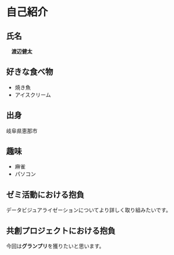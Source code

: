 # 自己紹介

## 氏名
　**渡辺健太**
　
## 好きな食べ物
- 焼き魚
- アイスクリーム

## 出身
岐阜県恵那市

## 趣味
- 麻雀
- パソコン

## ゼミ活動における抱負
データビジュアライゼーションについてより詳しく取り組みたいです。

## 共創プロジェクトにおける抱負
今回は**グランプリ**を獲りたいと思います。